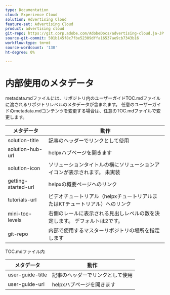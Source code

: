 ```yaml
---
type: Documentation
cloud: Experience Cloud
solution: Advertising Cloud
feature-set: Advertising Cloud
product: advertising cloud
git-repo: https://git.corp.adobe.com/AdobeDocs/advertising-cloud.ja-JP
source-git-commit: 501b145f8c7fbe52309dffa16537ae9cb7343b16
workflow-type: tm+mt
source-wordcount: '130'
ht-degree: 0%

---
```



# 内部使用のメタデータ

metadata.mdファイルには、リポジトリ内のユーザーガイドTOC.mdファイルに渡されるリポジトリレベルのメタデータが含まれます。 任意のユーザーガイドのmetadata.mdコンテンツを変更する場合は、任意のTOC.mdファイルで変更します。

| メタデータ | 動作 |
|--- |--- |
| solution-title | 記事のヘッダーでリンクとして使用 |
| solution-hub-url | helpxハブページを開きます |
| solution-icon | ソリューションタイトルの横にソリューションアイコンが表示されます。 未実装 |
| getting-started-url | helpxの概要ページへのリンク |
| tutorials-url | ビデオチュートリアル（helpxチュートリアルまたはKTチュートリアル）へのリンク |
| mini-toc-levels | 右側のレールに表示される見出しレベルの数を決定します。 デフォルトは2です。 |
| git-repo | 内部で使用するマスターリポジトリの場所を指定します |

TOC.mdファイル内

| メタデータ | 動作 |
|--- |--- |
| user-guide-title | 記事のヘッダーでリンクとして使用 |
| user-guide-url | helpxハブページを開きます |
